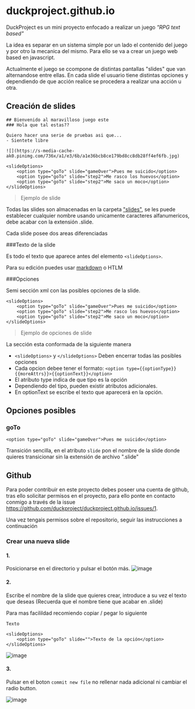 # duckproject.github.io

DuckProject es un mini proyecto enfocado a realizar un juego *"RPG text based"*

La idea es separar en un sistema simple por un lado el contenido del juego y por otro la mecanica del mismo. Para ello se va a crear un juego web based en javascript.

Actualmente el juego se ccompone de distintas pantallas "slides" que van alternandose entre ellas. En cada slide el usuario tiene distintas opciones y dependiendo de que acción realice se procedera a realizar una acción u otra.

## Creación de slides

```
## Bienvenido al maravilloso juego este
### Hola que tal estas??

Quiero hacer una serie de pruebas asi que...
- Sientete libre

![](https://s-media-cache-ak0.pinimg.com/736x/a1/e3/6b/a1e36bcb8ce179bd8cc8db28ff4ef6fb.jpg)

<slideOptions>
    <option type="goTo" slide="gameOver">Pues me suicido</option>
    <option type="goTo" slide="step2">Me rasco los huevos</option>
    <option type="goTo" slide="step2">Me saco un moco</option>
</slideOptions>
```
> Ejemplo de slide


Todas las slides son almacenadas en la carpeta ["slides"](https://github.com/duckproject/duckproject.github.io/tree/master/slidess), se les puede establecer cualquier nombre usando unicamente caracteres alfanumericos, debe acabar con la extensión .slide.

Cada slide posee dos areas diferenciadas

###Texto de la slide

Es todo el texto que aparece antes del elemento `<slideOptions>`.

Para su edición puedes usar [markdown](https://guides.github.com/features/mastering-markdown/) o HTLM 

###Opciones

Semi sección xml con las posibles opciones de la slide.

```
<slideOptions>
    <option type="goTo" slide="gameOver">Pues me suicido</option>
    <option type="goTo" slide="step2">Me rasco los huevos</option>
    <option type="goTo" slide="step2">Me saco un moco</option>
</slideOptions>
```
>Ejemplo de opciones de slide

La sección esta conformada de la siguiente manera
- `<slideOptions>` y  `</slideOptions>` Deben encerrar todas las posibles opciones
- Cada opcion debee tener el formato: `<option type={{optionType}} {{moreAttrs}}>{{optionText}}</option>`
- El atributo type indica de que tipo es la opción
- Dependiendo del tipo, pueden existir atributos adicionales.
- En optionText se escribe el texto que aparecerá en la opción.


## Opciones posibles

### goTo

```
<option type="goTo" slide="gameOver">Pues me suicido</option>
```

Transición sencilla, en el atributo `slide` pon el nombre de la slide donde quieres transicionar sin la extensión de archivo ".slide"



## Github

Para poder contribuir en este proyecto debes poseer una cuenta de github, tras ello solicitar permisos en el proyecto, para ello ponte en contacto conmigo a través de la issue https://github.com/duckproject/duckproject.github.io/issues/1.

Una vez tengais permisos sobre el repositorio, seguir las instrucciones a continuación

### Crear una nueva slide

#### 1.
Posicionarse en el directorio y pulsar el botón más.
![image](https://cloud.githubusercontent.com/assets/13250982/10727487/924b95fe-7bda-11e5-901c-3f724ce71eb6.png)

#### 2.
Escribe el nombre de la slide que quieres crear, introduce a su vez el texto que deseas (Recuerda que el nombre tiene que acabar en .slide)

Para mas facilildad recomiendo copiar / pegar lo siguiente

```
Texto

<slideOptions>
    <option type="goTo" slide="">Texto de la opción</option>
</slideOptions>
```

![image](https://cloud.githubusercontent.com/assets/13250982/10727557/06475c04-7bdb-11e5-9152-eb9ca8846f33.png)


#### 3. 
Pulsar en el boton `commit new file` no rellenar nada adicional ni cambiar el radio button.

![image](https://cloud.githubusercontent.com/assets/13250982/10727565/25676624-7bdb-11e5-9f91-035b2e74755c.png)

